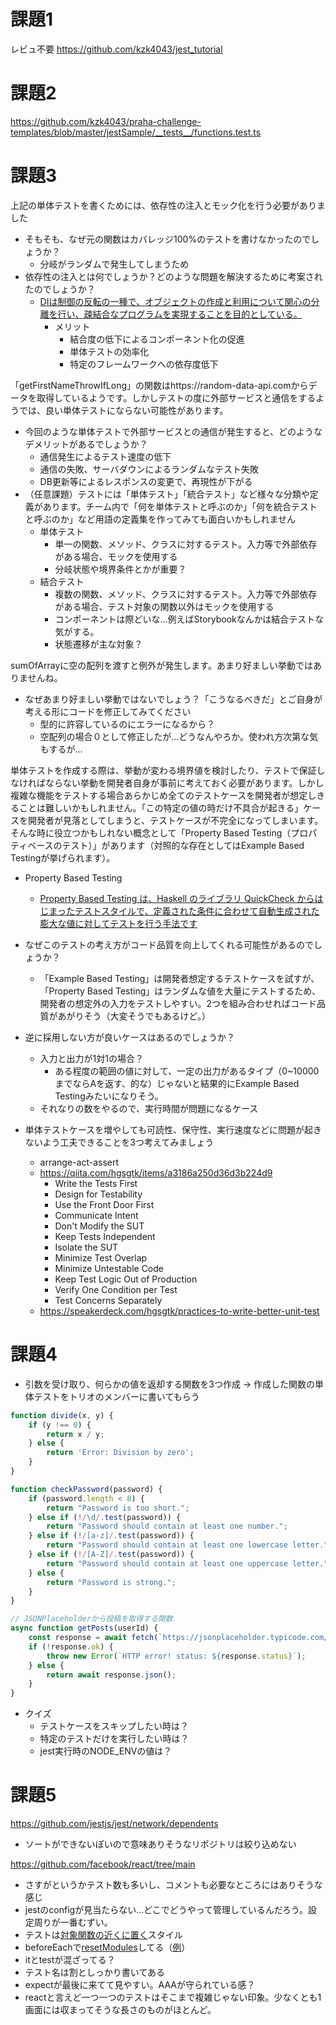 # 課題1

レビュ不要
https://github.com/kzk4043/jest_tutorial

# 課題2

https://github.com/kzk4043/praha-challenge-templates/blob/master/jestSample/__tests__/functions.test.ts

# 課題3

上記の単体テストを書くためには、依存性の注入とモック化を行う必要がありました
- そもそも、なぜ元の関数はカバレッジ100%のテストを書けなかったのでしょうか？
  - 分岐がランダムで発生してしまうため
- 依存性の注入とは何でしょうか？どのような問題を解決するために考案されたのでしょうか？
  - [DIは制御の反転の一種で、オブジェクトの作成と利用について関心の分離を行い、疎結合なプログラムを実現することを目的としている。](https://ja.wikipedia.org/wiki/%E4%BE%9D%E5%AD%98%E6%80%A7%E3%81%AE%E6%B3%A8%E5%85%A5)
    - メリット
      - 結合度の低下によるコンポーネント化の促進
      - 単体テストの効率化
      - 特定のフレームワークへの依存度低下

「getFirstNameThrowIfLong」の関数はhttps://random-data-api.comからデータを取得しているようです。しかしテストの度に外部サービスと通信をするようでは、良い単体テストにならない可能性があります。
- 今回のような単体テストで外部サービスとの通信が発生すると、どのようなデメリットがあるでしょうか？
  - 通信発生によるテスト速度の低下
  - 通信の失敗、サーバダウンによるランダムなテスト失敗
  - DB更新等によるレスポンスの変更で、再現性が下がる
- （任意課題）テストには「単体テスト」「統合テスト」など様々な分類や定義があります。チーム内で「何を単体テストと呼ぶのか」「何を統合テストと呼ぶのか」など用語の定義集を作ってみても面白いかもしれません
  - 単体テスト
    - 単一の関数、メソッド、クラスに対するテスト。入力等で外部依存がある場合、モックを使用する
    - 分岐状態や境界条件とかが重要？
  - 結合テスト
    - 複数の関数、メソッド、クラスに対するテスト。入力等で外部依存がある場合、テスト対象の関数以外はモックを使用する
    - コンポーネントは際どいな…例えばStorybookなんかは結合テストな気がする。
    - 状態遷移が主な対象？

sumOfArrayに空の配列を渡すと例外が発生します。あまり好ましい挙動ではありませんね。
- なぜあまり好ましい挙動ではないでしょう？「こうなるべきだ」とご自身が考える形にコードを修正してみてください
  - 型的に許容しているのにエラーになるから？
  - 空配列の場合０として修正したが…どうなんやろか。使われ方次第な気もするが…

単体テストを作成する際は、挙動が変わる境界値を検討したり、テストで保証しなければならない挙動を開発者自身が事前に考えておく必要があります。しかし複雑な機能をテストする場合あらかじめ全てのテストケースを開発者が想定しきることは難しいかもしれません。「この特定の値の時だけ不具合が起きる」ケースを開発者が見落としてしまうと、テストケースが不完全になってしまいます。そんな時に役立つかもしれない概念として「Property Based Testing（プロパティベースのテスト）」があります（対照的な存在としてはExample Based Testingが挙げられます）。
- Property Based Testing
  - [Property Based Testing は、Haskell のライブラリ QuickCheck からはじまったテストスタイルで、定義された条件に合わせて自動生成された膨大な値に対してテストを行う手法です](https://zenn.dev/ryo_kawamata/articles/22d4408bd1f138)
- なぜこのテストの考え方がコード品質を向上してくれる可能性があるのでしょうか？
  - 「Example Based Testing」は開発者想定するテストケースを試すが、「Property Based Testing」はランダムな値を大量にテストするため、開発者の想定外の入力をテストしやすい。2つを組み合わせればコード品質があがりそう（大変そうでもあるけど。）
- 逆に採用しない方が良いケースはあるのでしょうか？
  - 入力と出力が1対1の場合？
    - ある程度の範囲の値に対して、一定の出力があるタイプ（0~10000までならAを返す、的な）じゃないと結果的にExample Based Testingみたいになりそう。
  - それなりの数をやるので、実行時間が問題になるケース


- 単体テストケースを増やしても可読性、保守性、実行速度などに問題が起きないよう工夫できることを3つ考えてみましょう
  - arrange-act-assert
  - https://qiita.com/hgsgtk/items/a3186a250d36d3b224d9
    - Write the Tests First
    - Design for Testability
    - Use the Front Door First
    - Communicate Intent
    - Don't Modify the SUT
    - Keep Tests Independent
    - Isolate the SUT
    - Minimize Test Overlap
    - Minimize Untestable Code
    - Keep Test Logic Out of Production
    - Verify One Condition per Test
    - Test Concerns Separately
  - https://speakerdeck.com/hgsgtk/practices-to-write-better-unit-test

# 課題4

- 引数を受け取り、何らかの値を返却する関数を3つ作成 -> 作成した関数の単体テストをトリオのメンバーに書いてもらう

```js
function divide(x, y) {
    if (y !== 0) {
        return x / y;
    } else {
        return 'Error: Division by zero';
    }
}

function checkPassword(password) {
    if (password.length < 8) {
        return "Password is too short.";
    } else if (!/\d/.test(password)) {
        return "Password should contain at least one number.";
    } else if (!/[a-z]/.test(password)) {
        return "Password should contain at least one lowercase letter.";
    } else if (!/[A-Z]/.test(password)) {
        return "Password should contain at least one uppercase letter.";
    } else {
        return "Password is strong.";
    }
}

// JSONPlaceholderから投稿を取得する関数
async function getPosts(userId) {
    const response = await fetch(`https://jsonplaceholder.typicode.com/posts?userId=${userId}`);
    if (!response.ok) {
        throw new Error(`HTTP error! status: ${response.status}`);
    } else {
        return await response.json();
    }
}
```

- クイズ
  - テストケースをスキップしたい時は？
  - 特定のテストだけを実行したい時は？
  - jest実行時のNODE_ENVの値は？

# 課題5

https://github.com/jestjs/jest/network/dependents

- ソートができないぽいので意味ありそうなリポジトリは絞り込めない

https://github.com/facebook/react/tree/main

- さすがというかテスト数も多いし、コメントも必要なところにはありそうな感じ
- jestのconfigが見当たらない…どこでどうやって管理しているんだろう。設定周りが一番むずい。
- テストは[対象関数の近くに置く](https://legacy.reactjs.org/docs/codebase-overview.html#colocated-tests)スタイル
- beforeEachで[resetModules](https://jestjs.io/ja/docs/jest-object#jestresetmodules)してる（[例](https://github.com/facebook/react/blob/main/packages/react/src/__tests__/ReactChildren-test.js)）
- itとtestが混ざってる？
- テスト名は割としっかり書いてある
- expectが最後に来てて見やすい。AAAが守られている感？
- reactと言えど一つ一つのテストはそこまで複雑じゃない印象。少なくとも1画面には収まってそうな長さのものがほとんど。
